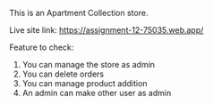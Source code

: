 This is an Apartment Collection store. 

Live site link: https://assignment-12-75035.web.app/

Feature to check:

1. You can manage the store as admin
2. You can delete orders
3. You can manage product addition 
4. An admin can make other user as admin 